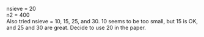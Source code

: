 nsieve = 20  
n2 = 400  
Also tried nsieve = 10, 15, 25, and 30. 10 seems to be too small, but 15 is OK, and 25 and 30 are great. Decide to use 20 in the paper.
